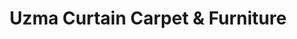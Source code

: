 ---
title: "Uzma Curtain Carpet & Furniture"
url: /karachi/uzma-curtain-carpet-und-furniture/
shop: Gardinen
---